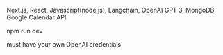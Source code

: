 Next.js, React, Javascript(node.js), Langchain, OpenAI GPT 3, MongoDB, Google Calendar API

npm run dev

must have your own OpenAI credentials
